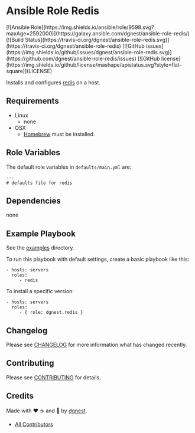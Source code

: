 # Ansible Role Redis

<span class="badges" align="center">
[![Ansible Role](https://img.shields.io/ansible/role/9598.svg?maxAge=2592000)](https://galaxy.ansible.com/dgnest/ansible-role-redis/)
[![Build Status](https://travis-ci.org/dgnest/ansible-role-redis.svg)](https://travis-ci.org/dgnest/ansible-role-redis)
[![GitHub issues](https://img.shields.io/github/issues/dgnest/ansible-role-redis.svg)](https://github.com/dgnest/ansible-role-redis/issues)
[![GitHub license](https://img.shields.io/github/license/mashape/apistatus.svg?style=flat-square)](LICENSE)
</span>


Installs and configures [redis][link-redis] on a host.

## Requirements

 - Linux
   - none
 - OSX
   - [Homebrew][link-brew] must be installed.


## Role Variables

The default role variables in `defaults/main.yml` are:

    ---
    # defaults file for redis


## Dependencies

none

## Example Playbook

See the [examples](./examples/) directory.

To run this playbook with default settings, create a basic playbook like this:

    - hosts: servers
      roles:
         - redis

To install a specific version:

    - hosts: servers
      roles:
         - { role: dgnest.redis }


## Changelog

Please see [CHANGELOG](CHANGELOG.md) for more information what has changed recently.

## Contributing

Please see [CONTRIBUTING](CONTRIBUTING.md) for details.


## Credits

Made with :heart: ️:coffee:️ and :pizza: by [dgnest][link-company].

- [All Contributors][link-contributors]


<!-- Other -->

[link-redis]: https://redis.org/
[link-brew]: http://brew.sh/
[link-luis]: https://github.com/luismayta
[link-contributors]: AUTHORS
[link-company]: https://github.com/dgnest
